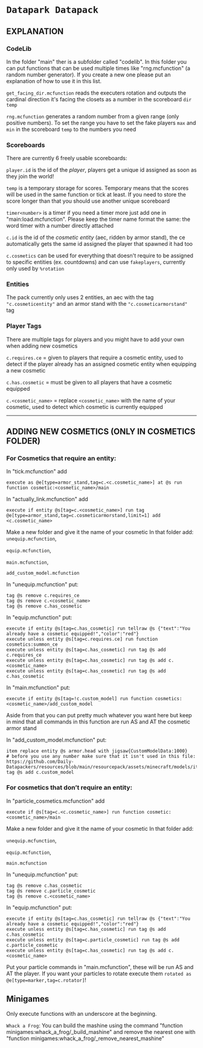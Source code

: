 # `Datapark Datapack`
     
##  EXPLANATION

###  CodeLib
  In the folder "main" ther is a subfolder called "codelib". In this folder you can put functions that can be used multiple times like "rng.mcfunction" (a random number generator). If you create a new one please put an explanation of how to use it in this list.

 `get_facing_dir.mcfunction` reads the executers rotation and outputs the cardinal direction it's facing the closets as a number in the scoreboard `dir` `temp`

 `rng.mcfunction` generates a random number from a given range (only positive numbers). To set the range you have to set the fake players `max` and `min` in the scoreboard `temp` to the numbers you need

###  Scoreboards
 There are currently 6 freely usable scoreboards:
 
 `player.id` is the id of the _player_, players get a unique id assigned as soon as they join the world!
 
 `temp` is a temporary storage for scores. Temporary means that the scores will be used in the same function or tick at least. If you need to store the score longer than that you should use another unique scoreboard

 `timer<number>` is a timer if you need a timer more just add one in "main:load.mcfunction". Please keep the timer name format the same: the word timer with a number directly attached

 `c.id` is the id of the _cosmetic entity_ (aec, ridden by armor stand), the ce automatically gets the same id assigned the player that spawned it had too
 
 `c.cosmetics` can be used for everything that doesn't require to be assigned to specific entities (ex. countdowns) and can use `fakeplayers`, currently only used by `%rotation`
 
 ### Entities
 The pack currently only uses 2 entities, an aec with the tag `"c.cosmeticentity"` and an armor stand with the `"c.cosmeticarmorstand"` tag

 ### Player Tags
 There are multiple tags for players and you might have to add your own when adding new cosmetics
 
 `c.requires.ce` = given to players that require a cosmetic entity, used to detect if the player already has an assigned cosmetic entity when equipping a new cosmetic
 
 `c.has.cosmetic` = must be given to all players that have a cosmetic equipped
 
 `c.<cosmetic_name>` = replace `<cosmetic_name>` with the name of your cosmetic, used to detect which cosmetic is currently equipped
 
___
 
## ADDING NEW COSMETICS (ONLY IN COSMETICS FOLDER)
### For Cosmetics that require an entity:
 
In "tick.mcfunction" add
```mcfunction
execute as @e[type=armor_stand,tag=c.<c.cosmetic_name>] at @s run function cosmetic:<cosmetic_name>/main
```
In "actually_link.mcfunction" add
```mcfunction
execute if entity @s[tag=c.<cosmetic_name>] run tag @e[type=armor_stand,tag=c.cosmeticarmorstand,limit=1] add <c.cosmetic_name>
```
Make a new folder and give it the name of your cosmetic
In that folder add:
  `unequip.mcfunction`,
 
  `equip.mcfunction`,
 
  `main.mcfunction`,
 
  `add_custom_model.mcfunction`
 
In "unequip.mcfunction" put:
```mcfunction
tag @s remove c.requires_ce 
tag @s remove c.<cosmetic_name>
tag @s remove c.has_cosmetic
```
     
In "equip.mcfunction" put:
```mcfunction
execute if entity @s[tag=c.has_cosmetic] run tellraw @s {"text":"You already have a cosmetic equipped!","color":"red"}
execute unless entity @s[tag=c.requires.ce] run function cosmetics:summon_ce
execute unless entity @s[tag=c.has_cosmetic] run tag @s add c.requires_ce
execute unless entity @s[tag=c.has_cosmetic] run tag @s add c.<cosmetic_name>
execute unless entity @s[tag=c.has_cosmetic] run tag @s add c.has_cosmetic
```
 
In "main.mcfunction" put:
```mcfunction
execute if entity @s[tag=!c.custom_model] run function cosmetics:<cosmetic_name>/add_custom_model
```
Aside from that you can put pretty much whatever you want here but keep in mind that all commands in this function are run AS and AT the cosmetic armor stand

In "add_custom_model.mcfunction" put: 
```mcfunction
item replace entity @s armor.head with jigsaw{CustomModelData:1000}
# before you use any number make sure that it isn't used in this file: https://github.com/Daily-Datapackers/resources/blob/main/resourcepack/assets/minecraft/models/item/jigsaw.json
tag @s add c.custom_model
```
 
### For cosmetics that don’t require an entity:

In "particle_cosmetics.mcfunction" add
```mcfunction
execute if @s[tag=c.<c.cosmetic_name>] run function cosmetic:<cosmetic_name>/main
```

Make a new folder and give it the name of your cosmetic
In that folder add:

  `unequip.mcfunction`,
 
  `equip.mcfunction`,
 
  `main.mcfunction`
 
 In "unequip.mcfunction" put:
```mcfunction
tag @s remove c.has_cosmetic
tag @s remove c.particle_cosmetic
tag @s remove c.<cosmetic_name>
```

In "equip.mcfunction" put:
```mcfunction
execute if entity @s[tag=c.has_cosmetic] run tellraw @s {"text":"You already have a cosmetic equipped!","color":"red"}
execute unless entity @s[tag=c.has_cosmetic] run tag @s add c.has_cosmetic
execute unless entity @s[tag=c.particle_cosmetic] run tag @s add c.particle_cosmetic
execute unless entity @s[tag=c.has_cosmetic] run tag @s add c.<cosmetic_name>
```

Put your particle commands in "main.mcfunction", these will be run AS and AT the player.
If you want your particles to rotate execute them `rotated as @e[type=marker,tag=c.rotator]`!


## Minigames
Only execute functions with an underscore at the beginning.

`Whack a Frog`: You can build the mashine using the command "function minigames:whack_a_frog/_build_mashine" and remove the nearest one with "function minigames:whack_a_frog/_remove_nearest_mashine"



